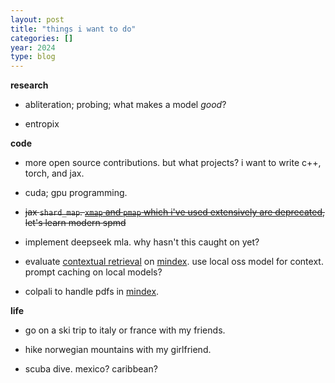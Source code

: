 ```yaml
---
layout: post
title: "things i want to do"
categories: []
year: 2024
type: blog
---
```


**research**

- abliteration; probing; what makes a model *good*?

- entropix

**code**

- more open source contributions. but what projects? i want to write c++, torch, and jax.

- cuda; gpu programming. 

- ~~jax `shard_map`. [`xmap` and `pmap` which i've used extensively are deprecated](https://github.com/jax-ml/jax/discussions/20312), let's learn modern spmd~~

- implement deepseek mla. why hasn't this caught on yet?

- evaluate [contextual retrieval](https://www.anthropic.com/news/contextual-retrieval) on [mindex](https://github.com/LeonEricsson/mindex). use local oss model for context. prompt caching on local models?

- colpali to handle pdfs in [mindex](https://github.com/LeonEricsson/mindex).

**life**

- go on a ski trip to italy or france with my friends.

- hike norwegian mountains with my girlfriend.

- scuba dive. mexico? caribbean?

